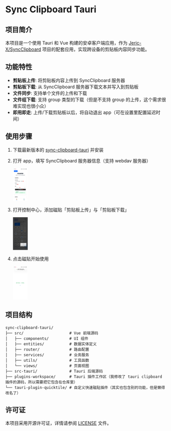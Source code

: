 # Sync Clipboard Tauri

## 项目简介

本项目是一个使用 Tauri 和 Vue 构建的安卓客户端应用，作为 [Jeric-X/SyncClipboard](https://github.com/Jeric-X/SyncClipboard) 项目的配套应用，实现跨设备的剪贴板内容同步功能。

## 功能特性

- **剪贴板上传**: 将剪贴板内容上传到 SyncClipboard 服务器
- **剪贴板下载**: 从 SyncClipboard 服务器下载文本并写入到剪贴板
- **文件同步**: 支持单个文件的上传和下载
- **文件组下载**: 支持 group 类型的下载（但是不支持 group 的上传，这个需求很难实现也很小众）
- **即用即走**: 上传/下载剪贴板以后，将自动退出 app（可在设置里配置延迟时间）

## 使用步骤

1. 下载最新版本的 [sync-clipboard-tauri](https://github.com/bling-yshs/sync-clipboard-tauri/releases/latest) 并安装
2. 打开 app，填写 SyncClipboard 服务器信息（支持 webdav 服务器）

    <img src="https://raw.githubusercontent.com/bling-yshs/ys-image-host/main/img/PixPin_2025-10-05_13-35-50.jpg" title="pic1" style="zoom:10%" alt="pic"/>
3. 打开控制中心，添加磁贴「剪贴板上传」与「剪贴板下载」
    
    <img src="https://raw.githubusercontent.com/bling-yshs/ys-image-host/main/img/PixPin_2025-10-05_13-41-13.jpg"  style="zoom:10%" alt="pic"/>

4. 点击磁贴开始使用

    <img src="https://raw.githubusercontent.com/bling-yshs/ys-image-host/main/img/Screenshot_20251005_133057.jpg"  style="zoom:10%" alt="pic"/>

## 项目结构

```
sync-clipboard-tauri/
├── src/                    # Vue 前端源码
│   ├── components/         # UI 组件
│   ├── entities/           # 数据实体定义
│   ├── router/             # 路由配置
│   ├── services/           # 业务服务
│   ├── utils/              # 工具函数
│   └── views/              # 页面视图
├── src-tauri/              # Tauri 后端源码
├── plugins-workspace/      # Tauri 插件工作区（我修改了 tauri clipboard 插件的源码，所以需要把它包含在仓库里）
└── tauri-plugin-quicktile/ # 自定义快速磁贴插件（其实也包含别的功能，但是懒得改名了）
```

## 许可证

本项目采用开源许可证，详情请参阅 [LICENSE](LICENSE) 文件。
